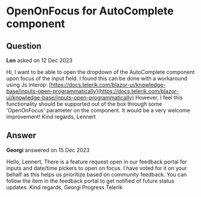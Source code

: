 # OpenOnFocus for AutoComplete component

## Question

**Len** asked on 12 Dec 2023

Hi, I want to be able to open the dropdown of the AutoComplete component upon focus of the input field. I found this can be done with a workaround using Js interop: [https://docs.telerik.com/blazor-ui/knowledge-base/inputs-open-programmatically](https://docs.telerik.com/blazor-ui/knowledge-base/inputs-open-programmatically) However, I feel this functionality should be supported out of the box through some 'OpenOnFocus' parameter on the component. It would be a very welcome improvement! Kind regards, Lennert

## Answer

**Georgi** answered on 15 Dec 2023

Hello, Lennert, There is a feature request open in our feedback portal for inputs and date/time pickers to open on focus. I have voted for it on your behalf as this helps us prioritize based on community feedback. You can follow the item in the feedback portal to get notified of future status updates. Kind regards, Georgi Progress Telerik
